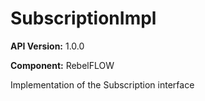 # SubscriptionImpl

**API Version:** 1.0.0

**Component:** RebelFLOW

Implementation of the Subscription interface

